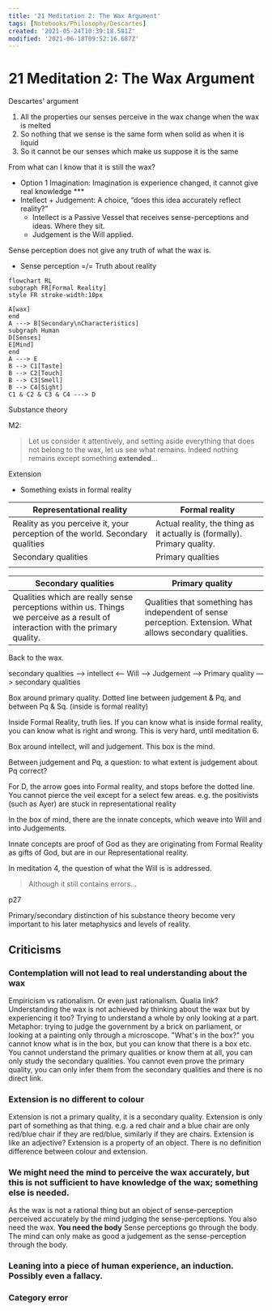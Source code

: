 ```yaml
---
title: '21 Meditation 2: The Wax Argument'
tags: [Notebooks/Philosophy/Descartes]
created: '2021-05-24T10:39:18.581Z'
modified: '2021-06-18T09:52:16.687Z'
---
```


# 21 Meditation 2: The Wax Argument

Descartes' argument
1. All the properties our senses perceive in the wax change when the wax is melted
2. So nothing that we sense is the same form when solid as when it is liquid
3. So it cannot be our senses which make us suppose it is the same

From what can I know that it is still the wax?

- Option 1 Imagination: Imagination is experience changed, it cannot give real knowledge ***
- Intellect + Judgement: A choice, “does this idea accurately reflect reality?”
  - Intellect is a Passive Vessel that receives sense-perceptions and ideas. Where they sit.
  - Judgement is the Will applied.

Sense perception does not give any truth of what the wax is.

- Sense perception =/=  Truth about reality

```mermaid
flowchart RL
subgraph FR[Formal Reality]
style FR stroke-width:10px

A[wax]
end
A ---> B[Secondary\nCharacteristics]
subgraph Human
D[Senses]
E[Mind]
end
A ---> E
B --> C1[Taste]
B --> C2[Touch]
B --> C3[Smell]
B --> C4[Sight]
C1 & C2 & C3 & C4 ---> D

```





Substance theory

M2:

> Let us consider it attentively, and setting aside everything that does not belong to the wax, let us see what remains. Indeed nothing remains except something **extended**…

Extension

- Something exists in formal reality



| Representational reality                                     | Formal reality                                               |
| ------------------------------------------------------------ | ------------------------------------------------------------ |
| Reality as you perceive it, your perception of the world. Secondary qualities | Actual reality, the thing as it actually is (formally). Primary quality. |
| Secondary qualities                                          | Primary qualities                                            |
|                                                              |                                                              |



| Secondary qualities                                          | Primary quality                                              |
| ------------------------------------------------------------ | ------------------------------------------------------------ |
| Qualities which are really sense perceptions within us. Things we perceive as a result of interaction with the primary quality. | Qualities that something has independent of sense perception. Extension. What allows secondary qualities. |



Back to the wax.


secondary qualities –> intellect <– Will –> Judgement –> Primary quality —> secondary qualities



Box around primary quality. Dotted line between judgement & Pq, and between Pq & Sq. (inside is formal reality)



Inside Formal Reality, truth lies. If you can know what is inside formal reality, you can know what is right and wrong. This is very hard, until meditation 6.



Box around intellect, will and judgement. This box is the mind.



Between judgement and Pq, a question: to what extent is judgement about Pq correct?

For D, the arrow goes into Formal reality, and stops before the dotted line. You cannot pierce the veil except for a select few areas. e.g. the positivists (such as Ayer) are stuck in representational reality



In the box of mind, there are the innate concepts, which weave into Will and into Judgements.



Innate concepts are proof of God as they are originating from Formal Reality as gifts of God, but are in our Representational reality.



In meditation 4, the question of what the Will is is addressed.



> Although it still contains errors…

p27


Primary/secondary distinction of his substance theory become very important to his later metaphysics and levels of reality.

## Criticisms
### Contemplation will not lead to **real understanding about** the wax
Empiricism vs rationalism. Or even just rationalism.
Qualia link?
Understanding the wax is not achieved by thinking about the wax but by experiencing it too? 
Trying to understand a whole by only looking at a part. Metaphor: trying to judge the government by a brick on parliament, or looking at a painting only through a microscope. "What's in the box?" you cannot know what is in the box, but you can know that there is a box etc.
You cannot understand the primary qualities or know them at all, you can only study the secondary qualities.
You cannot even prove the primary quality, you can only infer them from the secondary qualities and there is no direct link. 

### Extension is no different to colour
Extension is not a primary quality, it is a secondary quality.
Extension is only part of something as that thing. e.g. a red chair and a blue chair are only red/blue chair if they are red/blue, similarly if they are chairs. Extension is like an adjective?
Extension is a property of an object. There is no definition difference between colour and extension. 


### We might need the mind to perceive the wax accurately, but this is not sufficient to have **knowledge of** the wax; something else is needed.
As the wax is not a rational thing but an object of sense-perception perceived accurately by the mind judging the sense-perceptions.
You also need the wax.
**You need the body**
Sense perceptions go through the body.
The mind can only make as good a judgement as the sense-perception through the body.


### Leaning into a piece of human experience, an induction. Possibly even a fallacy.
### Category error

